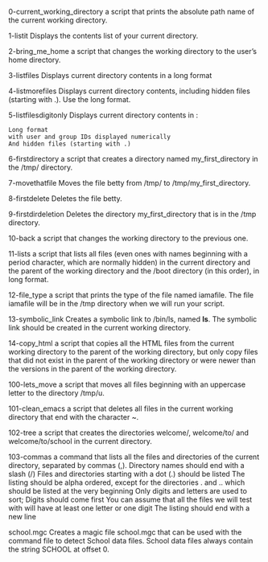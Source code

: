 0-current_working_directory a script that prints the absolute path name of the current working directory.

1-listit Displays the contents list of your current directory.

2-bring_me_home a script that changes the working directory to the user’s home directory.

3-listfiles Displays current directory contents in a long format

4-listmorefiles  Displays current directory contents, including hidden files (starting with .). Use the long format.

5-listfilesdigitonly Displays current directory contents in :

	Long format
	with user and group IDs displayed numerically
	And hidden files (starting with .)

6-firstdirectory a script that creates a directory named my_first_directory in the /tmp/ directory.

7-movethatfile Moves the file betty from /tmp/ to /tmp/my_first_directory.


8-firstdelete Deletes the file betty.

9-firstdirdeletion Deletes the directory my_first_directory that is in the /tmp directory.

10-back a script that changes the working directory to the previous one.


11-lists a script that lists all files (even ones with names beginning with a period character, which are normally hidden) in the current directory and the parent of the working directory and the /boot directory (in this order), in long format.

12-file_type a script that prints the type of the file named iamafile. The file iamafile will be in the /tmp directory when we will run your script.

13-symbolic_link Creates a symbolic link to /bin/ls, named __ls__. The symbolic link should be created in the current working directory.


14-copy_html a script that copies all the HTML files from the current working directory to the parent of the working directory, but only copy files that did not exist in the parent of the working directory or were newer than the versions in the parent of the working directory.

100-lets_move a script that moves all files beginning with an uppercase letter to the directory /tmp/u.

101-clean_emacs  a script that deletes all files in the current working directory that end with the character ~.

102-tree   a script that creates the directories welcome/, welcome/to/ and welcome/to/school in the current directory.

103-commas a command that lists all the files and directories of the current directory, separated by commas (,). 
	Directory names should end with a slash (/)
	Files and directories starting with a dot (.) should be listed
	The listing should be alpha ordered, except for the directories . and .. which should be listed at the very beginning
	Only digits and letters are used to sort; Digits should come first
	You can assume that all the files we will test with will have at least one letter or one digit
	The listing should end with a new line

school.mgc Creates a magic file school.mgc that can be used with the command file to detect School data files. School data files always contain the string SCHOOL at offset 0.

